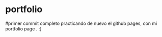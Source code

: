 # portfolio

#primer commit completo practicando de nuevo el github pages, con mi portfolio page . :]
